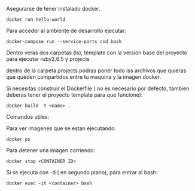 Asegurarse de tener instalado docker.

    docker run hello-world

Para acceder al ambiente de desarrollo ejecutar:

    docker-compose run --service-ports csd bash

Dentro veras dos carpetas (ls), template con la version base del proyecto para ejecutar ruby2.6.5 y projects

dentro de la carpeta projects podras poner todo lss archivos que quieras que queden compartidos entre tu maquina y la imagen docker.


Si necesitas construir el Dockerfile ( no es necesario por defecto, tambien deberas tener el proyecto template para que funcione):

    docker build -t <name> .


Comandos utiles:

Para ver imagenes que se estan ejecutando:

    docker ps

Para detener una imagen corriendo:

    docker stop <CONTAINER ID>

Si se ejecuta con -d ( en segundo plano), para entrar al bash:

    docker exec -it <container> bash